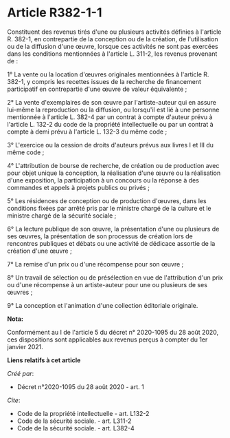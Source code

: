 # Article R382-1-1

Constituent des revenus tirés d'une ou plusieurs activités définies à l'article R. 382-1, en contrepartie de la conception ou
de la création, de l'utilisation ou de la diffusion d'une œuvre, lorsque ces activités ne sont pas exercées dans les
conditions mentionnées à l'article L. 311-2, les revenus provenant de : 

1° La vente ou la location d'œuvres originales mentionnées à l'article R. 382-1, y compris les recettes issues de la
recherche de financement participatif en contrepartie d'une œuvre de valeur équivalente ; 

2° La vente d'exemplaires de son œuvre par l'artiste-auteur qui en assure lui-même la reproduction ou la diffusion, ou
lorsqu'il est lié à une personne mentionnée à l'article L. 382-4 par un contrat à compte d'auteur prévu à l'article L. 132-2
du code de la propriété intellectuelle ou par un contrat à compte à demi prévu à l'article L. 132-3 du même code ; 

3° L'exercice ou la cession de droits d'auteurs prévus aux livres I et III du même code ; 

4° L'attribution de bourse de recherche, de création ou de production avec pour objet unique la conception, la réalisation
d'une œuvre ou la réalisation d'une exposition, la participation à un concours ou la réponse à des commandes et appels à
projets publics ou privés ; 

5° Les résidences de conception ou de production d'œuvres, dans les conditions fixées par arrêté pris par le ministre chargé
de la culture et le ministre chargé de la sécurité sociale ; 

6° La lecture publique de son œuvre, la présentation d'une ou plusieurs de ses œuvres, la présentation de son processus de
création lors de rencontres publiques et débats ou une activité de dédicace assortie de la création d'une œuvre ; 

7° La remise d'un prix ou d'une récompense pour son œuvre ; 

8° Un travail de sélection ou de présélection en vue de l'attribution d'un prix ou d'une récompense à un artiste-auteur pour
une ou plusieurs de ses œuvres ; 

9° La conception et l'animation d'une collection éditoriale originale.

**Nota:**

Conformément au I de l'article 5 du décret n° 2020-1095 du 28 août 2020, ces dispositions sont applicables aux revenus perçus
à compter du 1er janvier 2021.

**Liens relatifs à cet article**

_Créé par_:

  - Décret n°2020-1095 du 28 août 2020 - art. 1

_Cite_:

  - Code de la propriété intellectuelle - art. L132-2
  - Code de la sécurité sociale. - art. L311-2
  - Code de la sécurité sociale. - art. L382-4
